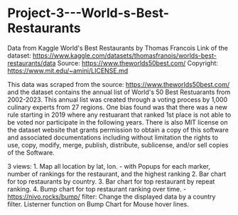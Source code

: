 # Project-3---World-s-Best-Restaurants

Data from Kaggle World's Best Restaurants by Thomas Francois
Link of the dataset: https://www.kaggle.com/datasets/thomasfranois/worlds-best-restaurants/data
Source: https://www.theworlds50best.com/
Copyright: https://www.mit.edu/~amini/LICENSE.md

This data was scraped from the source: https://www.theworlds50best.com/ and the dataset contains the annual list of World's 50 Best Restuarants from 2002-2023. This annual list was created through a voting process by 1,000 culinary experts from 27 regions. One bias found was that there was a new rule starting in 2019 where any restuarant that ranked 1st place is not able to be voted nor participate in the following years. There is also MIT license on the dataset website that grants permission to obtain a copy of this software and associated documentations including without limitation the rights to use, copy, modify, merge, publish, distribute, sublicense, and/or sell copies of the Software.

3 views:
    1. Map all location by lat, lon.
        - with Popups for each marker, number of rankings for the restaurant, and the highest ranking
    2. Bar chart for top restaurants by country.
    3. Bar chart for top restaurant by repeat ranking. 
    4. Bump chart for top restaurant ranking over time.
        - https://nivo.rocks/bump/
filter:
    Change the displayed data by a country filter.
    Listerner function on Bump Chart for Mouse hover lines. 
